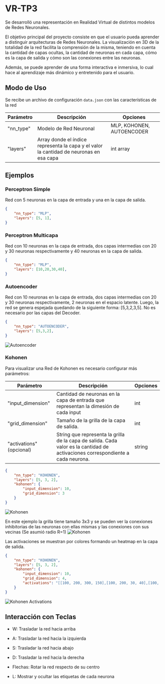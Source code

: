 # VR-TP3

Se desarrolló una representación en Realidad Virtual de distintos modelos de Redes Neuronales. 

El objetivo principal del proyecto consiste en que el usuario pueda aprender a distinguir arquitecturas de Redes Neuronales. La visualización en 3D de la totalidad de la red facilita la comprensión de la misma, teniendo en cuenta la cantidad de capas ocultas, la cantidad de neuronas en cada capa, cómo es la capa de salida y cómo son las conexiones entre las neuronas.

Además, se puede aprender de una forma interactiva e inmersiva, lo cual hace al aprendizaje más dinámico y entretenido para el usuario. 

## Modo de Uso 

Se recibe un archivo de configuración `data.json` con las características de la red 

| Parámetro| Descripción                    | Opciones|
| ------------- | ------------------------------ | ------------- |
|"nn_type"     |  Modelo de Red Neuronal  | MLP, KOHONEN, AUTOENCODER |
|"layers"     |  Array donde el índice representa la capa y el valor la cantidad de neuronas en esa capa  | int array |


## Ejemplos 

### Perceptron Simple 
Red con 5 neuronas en la capa de entrada y una en la capa de salida.
```json
{
    "nn_type": "MLP",
    "layers": [5, 1],
}
```

### Perceptron Multicapa
Red con 10 neuronas en la capa de entrada, dos capas intermedias con 20 y 30 neuronas respectivamente y 40 neuronas en la capa de salida.
```json
{
    "nn_type": "MLP",
    "layers": [10,20,30,40],
}
```

### Autoencoder
Red con 10 neuronas en la capa de entrada, dos capas intermedias con 20 y 30 neuronas respectivamente, 2 neuronas en el espacio latente. Luego, la red se genera espejada quedando de la siguiente forma: [5,3,2,3,5]. No es necesario por las capas del Decoder.
```json
{
    "nn_type": "AUTOENCODER",
    "layers": [5,3,2],
}
```
![Autoencoder](./resources/autoencoder.png)

### Kohonen
Para visualizar una Red de Kohonen es necesario configurar más parámetros: 

| Parámetro| Descripción                    | Opciones|
| ------------- | ------------------------------ | ------------- |
|"input_dimension"     |  Cantidad de neuronas en la capa de entrada que representan la dimesión de cada input  | int |
|"grid_dimension"     |  Tamaño de la grilla de la capa de salida. | int |
|"activations" (opcional)    |  String que representa la grilla de la capa de salida. Cada valor es la cantidad de activaciones correspondiente a cada neurona.   | string |


```json
{
    "nn_type": "KOHONEN",
    "layers": [5, 3, 2],
    "kohonen": { 
        "input_dimension": 10,
        "grid_dimension": 3
    }
}
```
![Kohonen](./resources/kohonen.png)

En este ejemplo la grilla tiene tamaño 3x3 y se pueden ver la conexiones inhibitorias de las neuronas con ellas mismas y las conexiones con sus vecinas (Se asumió radio R=1)
![Kohonen](./resources/kohonen_grid.png)

Las activaciones se muestran por colores formando un heatmap en la capa de salida. 

```json
{
    "nn_type": "KOHONEN",
    "layers": [5, 3, 2],
    "kohonen": { 
        "input_dimension": 10,
        "grid_dimension": 4, 
        "activations": "[[100, 200, 300, 150],[100, 200, 30, 40],[100, 200, 300, 150],[50, 400, 30, 10 ]]"
    }
}
```
![Kohonen Activations](./resources/kohonen_activations.png)

## Interacción con Teclas
- W: Trasladar la red hacia arriba 
- A: Trasladar  la red hacia la izquierda 
- S: Trasladar  la red hacia abajo
- D: Trasladar  la red hacia la derecha 

- Flechas: Rotar la red respecto de su centro 

- L: Mostrar y ocultar las etiquetas de cada neurona